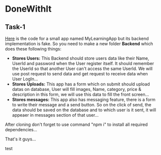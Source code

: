 # DoneWithIt

## Task-1

[Here](https://github.com/rishavraj221/DoneWithIt) is the code for a small app named MyLearningApp but its backend implementation is fake. So you need to make a new folder **Backend** which does these following things:

* **Stores Users:**  This Backend should store users data like their Name, UserId and password when the User register itself. It should remember the UserId so that another User can't access the same UserId. We will use post request to send data and get request to receive data when User LogIn...
* **Stores Uploads:** This app has a form which on submit should upload datas on database, User will fill images, Name, category, price & description in this form, we will use this data to fill the front screen...
* **Stores messages:** This app also has messaging feature, there is a form to write their message and a send button. So on the click of send, the data should be saved on the database and to which user is it sent, it will appeaer in messages section of that user...

After cloning don't forget to use command "npm i" to install all required dependencies...

That's it guys...

test
